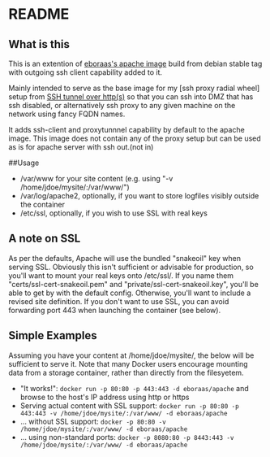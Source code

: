 # README

## What is this
This is an extention of [eboraas's apache image](https://registry.hub.docker.com/u/eboraas/apache/) build from debian stable tag
with outgoing ssh client capability added to it.

Mainly intended to serve as the base image for my [ssh proxy radial wheel] setup from [SSH tunnel over http(s)](http://dag.wiee.rs/howto/ssh-http-tunneling/) so that you can ssh into DMZ that has ssh disabled, or alternatively ssh proxy to any given machine on the network using fancy FQDN names. 

It adds ssh-client and proxytunnnel capability by default to the apache image.
This image does not contain any of the proxy setup but can be used as is for apache server with ssh out.(not in)

##Usage
- /var/www for your site content (e.g. using "-v /home/jdoe/mysite/:/var/www/")
- /var/log/apache2, optionally, if you want to store logfiles visibly outside the container
- /etc/ssl, optionally, if you wish to use SSL with real keys

## A note on SSL ##

As per the defaults, Apache will use the bundled "snakeoil" key when serving SSL. Obviously this isn't sufficient or advisable for production, so you'll want to mount your real keys onto /etc/ssl/. If you name them "certs/ssl-cert-snakeoil.pem" and "private/ssl-cert-snakeoil.key", you'll be able to get by with the default config. Otherwise, you'll want to include a revised site definition. If you don't want to use SSL, you can avoid forwarding port 443 when launching the container (see below).

## Simple Examples ##

Assuming you have your content at /home/jdoe/mysite/, the below will be sufficient to serve it. Note that many Docker users encourage mounting data from a storage container, rather than directly from the filesyetem.

- "It works!": `docker run -p 80:80 -p 443:443 -d eboraas/apache` and browse to the host's IP address using http or https
- Serving actual content with SSL support: `docker run -p 80:80 -p 443:443 -v /home/jdoe/mysite/:/var/www/ -d eboraas/apache`
- ... without SSL support: `docker -p 80:80 -v /home/jdoe/mysite/:/var/www/ -d eboraas/apache`
- ... using non-standard ports: `docker -p 8080:80 -p 8443:443 -v /home/jdoe/mysite/:/var/www/ -d eboraas/apache`
